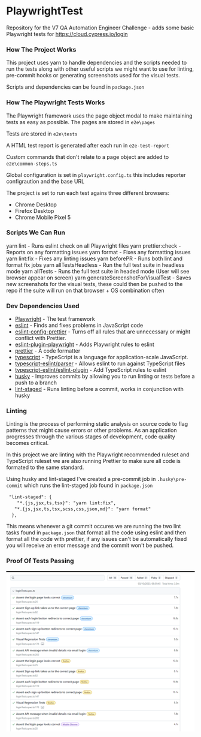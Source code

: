 # PlaywrightTest

Repository for the V7 QA Automation Engineer Challenge - adds some basic Playwright tests for https://cloud.cypress.io/login

### How The Project Works

This project uses yarn to handle dependencies and the scripts needed to run the tests along with other useful scripts we might want to use for linting, pre-commit hooks or generating screenshots used for the visual tests.

Scripts and dependencies can be found in `package.json`

### How The Playwright Tests Works

The Playwright framework uses the page object modal to make maintaining tests as easy as possible. The pages are stored in `e2e\pages`

Tests are stored in `e2e\tests`

A HTML test report is generated after each run in `e2e-test-report`

Custom commands that don't relate to a page object are added to `e2e\common-steps.ts`

Global configuration is set in `playwright.config.ts` this includes reporter configraution and the base URL

The project is set to run each test agains three different browsers:

- Chrome Desktop
- Firefox Desktop
- Chrome Mobile Pixel 5

### Scripts We Can Run

yarn lint - Runs eslint check on all Playwright files
yarn prettier:check - Reports on any formatting issues
yarn format - Fixes any formatting issues
yarn lint:fix - Fixes any linting issues
yarn beforePR - Runs both lint and format fix jobs
yarn allTestsHeadless - Run the full test suite in headless mode
yarn allTests - Runs the full test suite in headed mode (User will see browser appear on screen)
yarn generateScreenshotForVisualTest - Saves new screenshots for the visual tests, these could then be pushed to the repo if the suite will run on that browser + OS combination often

### Dev Dependencies Used

- [Playwright](https://playwright.dev/) - The test framework
- [eslint](https://eslint.org/) - Finds and fixes problems in JavaScript code
- [eslint-config-prettier](https://github.com/prettier/eslint-config-prettier) - Turns off all rules that are unnecessary or might conflict with Prettier.
- [eslint-plugin-playwright](https://github.com/playwright-community/eslint-plugin-playwright#readme) - Adds Playwright rules to eslint
- [prettier](https://prettier.io/) - A code formatter
- [typescript](https://github.com/Microsoft/TypeScript) - TypeScript is a language for application-scale JavaScript.
- [typescript-eslint/parser](https://github.com/typescript-eslint/typescript-eslint) - Allows eslint to run against TypeScript files
- [typescript-eslint/eslint-plugin](https://github.com/typescript-eslint/typescript-eslint) - Add TypeScript rules to eslint
- [husky](https://typicode.github.io/husky/) - Improves commits by allowing you to run linting or tests before a push to a branch
- [lint-staged](https://github.com/okonet/lint-staged) - Runs linting before a commit, works in conjunction with husky

### Linting

Linting is the process of performing static analysis on source code to flag patterns that might cause errors or other problems. As an application progresses through the various stages of development, code quality becomes critical.

In this project we are linting with the Playwright recommended ruleset and TypeScript ruleset we are also running Prettier to make sure all code is formated to the same standard.

Using husky and lint-staged I've created a pre-commit job in `.husky\pre-commit` which runs the lint-staged job found in `package.json`

     "lint-staged": {
        "*.{js,jsx,ts,tsx}": "yarn lint:fix",
       "*.{js,jsx,ts,tsx,scss,css,json,md}": "yarn format"
      },

This means whenever a git commit occures we are running the two lint tasks found in `package.json` that format all the code using eslint and then format all the code with prettier, if any issues can't be automatically fixed you will receive an error message and the commit won't be pushed.

### Proof Of Tests Passing

![Passing Test Report](readme-images\testsPassing.png)
